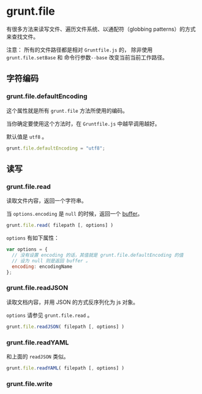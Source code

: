 # grunt.file

有很多方法来读写文件、遍历文件系统、以通配符（globbing patterns）的方式来查找文件。

注意： 所有的文件路径都是相对 `Gruntfile.js` 的，
除非使用 `grunt.file.setBase` 和 命令行参数`--base` 改变当前当前工作路径。

## 字符编码

### grunt.file.defaultEncoding

这个属性就是所有 `grunt.file` 方法所使用的编码。

当你确定要使用这个方法时，在 `Gruntfile.js` 中越早调用越好。

默认值是 `utf8` 。

```js
grunt.file.defaultEncoding = "utf8";
```


## 读写

### grunt.file.read

读取文件内容，返回一个字符串。

当 `options.encoding` 是 `null` 的时候，返回一个 [buffer](http://nodejs.org/docs/latest/api/buffer.html)。

```js
grunt.file.read( filepath [, options] )
```

`options` 有如下属性：

```js
var options = {
  // 没有设置 encoding 的话，其值就是 grunt.file.defaultEncoding 的值
  // 设为 null 则是返回 buffer 。
  encoding: encodingName
};
```


### grunt.file.readJSON

读取文档内容，并用 JSON 的方式反序列化为 js 对象。

`options` 请参见 `grunt.file.read` 。

```js
grunt.file.readJSON( filepath [, options] )
```

### grunt.file.readYAML

和上面的 `readJSON` 类似。

```js
grunt.file.readYAML( filepath [, options] )
```

### grunt.file.write


